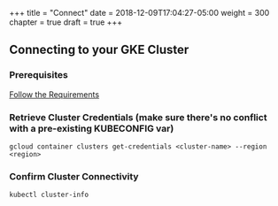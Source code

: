 +++
title = "Connect"
date = 2018-12-09T17:04:27-05:00
weight = 300
chapter = true
draft = true
+++

## Connecting to your GKE Cluster

### Prerequisites 

[Follow the Requirements](/intro-k8/introduction/requirements)


### Retrieve Cluster Credentials (make sure there's no conflict with a pre-existing KUBECONFIG var) ###
```
gcloud container clusters get-credentials <cluster-name> --region <region>
```

### Confirm Cluster Connectivity
```
kubectl cluster-info
```
